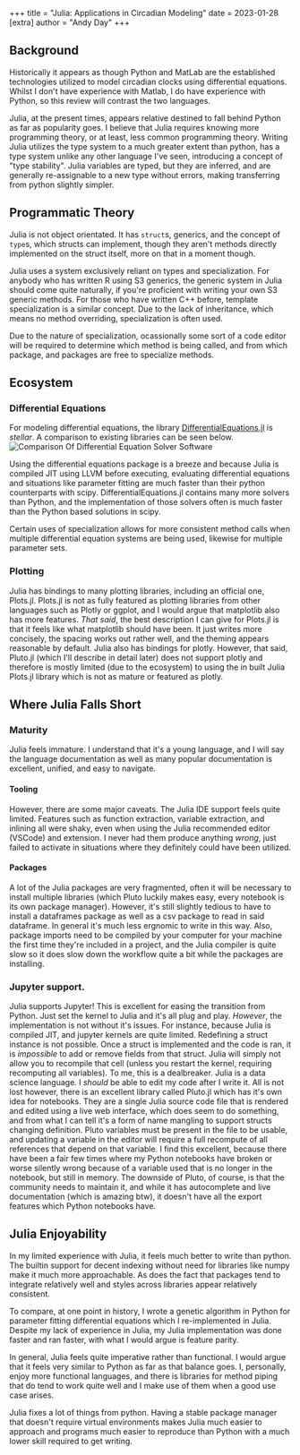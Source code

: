 +++
title = "Julia: Applications in Circadian Modeling"
date = 2023-01-28
[extra]
author = "Andy Day"
+++

## Background

Historically it appears as though Python and MatLab are the established technologies utilized to model circadian clocks using differential equations. Whilst I don't have experience with Matlab, I do have experience with Python, so this review will contrast the two languages.

Julia, at the present times, appears relative destined to fall behind Python as far as popularity goes. I believe that Julia requires knowing more programming theory, or at least, less common programming theory. Writing Julia utilizes the type system to a much greater extent than python, has a type system unlike any other language I've seen, introducing a concept of "type stability". Julia variables are typed, but they are inferred, and are generally re-assignable to a new type without errors, making transferring from python slightly simpler. 

## Programmatic Theory

Julia is not object orientated. It has `struct`s, generics, and the concept of `type`s, which structs can implement, though they aren't methods directly implemented on the struct itself, more on that in a moment though.

Julia uses a system exclusively reliant on types and specialization. For anybody who has written R using S3 generics, the generic system in Julia should come quite naturally, if you're proficient with writing your own S3 generic methods. For those who have written C++ before, template specialization is a similar concept. Due to the lack of inheritance, which means no method overriding, specialization is often used. 

Due to the nature of specialization, ocassionally some sort of a code editor will be required to determine which method is being called, and from which package, and packages are free to specialize methods. 

## Ecosystem

### Differential Equations
For modeling differential equations, the library [DifferentialEquations.jl](https://docs.sciml.ai/DiffEqDocs/stable/) is *stellar*. A comparison to existing libraries can be seen below.
![Comparison Of Differential Equation Solver Software](https://camo.githubusercontent.com/97bf407cc473d22b3d9ef63c861e8dba6dd3b4579728c342c49be86b48ea180e/687474703a2f2f7777772e73746f636861737469636c6966657374796c652e636f6d2f77702d636f6e74656e742f75706c6f6164732f323031392f30382f64655f736f6c7665725f736f6674776172655f636f6d70617273696f6e2d312e706e67)

Using the differential equations package is a breeze and because Julia is compiled JIT using LLVM before executing, evaluating differential equations and situations like parameter fitting are much faster than their python counterparts with scipy. DifferentialEquations.jl contains many more solvers than Python, and the implementation of those solvers often is much faster than the Python based solutions in scipy. 

Certain uses of specialization allows for more consistent method calls when multiple differential equation systems are being used, likewise for multiple parameter sets. 

### Plotting

Julia has bindings to many plotting libraries, including an official one, Plots.jl. Plots.jl is not as fully featured as plotting libraries from other languages such as Plotly or ggplot, and I would argue that matplotlib also has more features. *That said*, the best description I can give for Plots.jl is that it feels like what matplotlib should have been. It just writes more concisely, the spacing works out rather well, and the theming appears reasonable by default. Julia also has bindings for plotly. However, that said, Pluto.jl (which I'll describe in detail later) does not support plotly and therefore is mostly limited (due to the ecosystem) to using the in built Julia Plots.jl library which is not as mature or featured as plotly.

## Where Julia Falls Short

### Maturity
Julia feels immature. I understand that it's a young language, and I will say the language documentation as well as many popular documentation is excellent, unified, and easy to navigate. 

#### Tooling
However, there are some major caveats. The Julia IDE support feels quite limited. Features such as function extraction, variable extraction, and inlining all were shaky, even when using the Julia recommended editor (VSCode) and extension.  I never had them produce anything *wrong*, just failed to activate in situations where they definitely could have been utilized. 

#### Packages

A lot of the Julia packages are very fragmented, often it will be necessary to install multiple libraries (which Pluto luckily makes easy, every notebook is its own package manager). However, it's still slightly tedious to have to install a dataframes package as well as a csv package to read in said dataframe. In general it's much less ergnomic to write in this way. Also, package imports need to be compiled by your computer for your machine the first time they're included in a project, and the Julia compiler is quite slow so it does slow down the workflow quite a bit while the packages are installing.

### Jupyter support.

Julia supports Jupyter! This is excellent for easing the transition from Python. Just set the kernel to Julia and it's all plug and play. *However*, the implementation is not without it's issues. For instance, because Julia is compiled JIT, and jupyter kernels are quite limited. Redefining a struct instance is not possible. Once a struct is implemented and the code is ran, it is *impossible* to add or remove fields from that struct. Julia will simply not allow you to recompile that cell (unless you restart the kernel, requiring recomputing all variables). To me, this is a dealbreaker. Julia is a data science language. I *should* be able to edit my code after I write it. All is not lost however, there is an excellent library called Pluto.jl which has it's own idea for notebooks. They are a single Julia source code file that is rendered and edited using a live web interface, which does seem to do something, and from what I can tell it's a form of name mangling to support structs changing definition. Pluto variables must be present in the file to be usable, and updating a variable in the editor will require a full recompute of all references that depend on that variable. I find this excellent, because there have been a fair few times where my Python notebooks have broken or worse silently wrong because of a variable used that is no longer in the notebook, but still in memory. The downside of Pluto, of course, is that the community needs to maintain it, and while it has autocomplete and live documentation (which is amazing btw), it doesn't have all the export features which Python notebooks have.


## Julia Enjoyability

In my limited experience with Julia, it feels much better to write than python. The builtin support for decent indexing without need for libraries like numpy make it much more approachable. As does the fact that packages tend to integrate relatively well and styles across libraries appear relatively consistent. 

To compare, at one point in history, I wrote a genetic algorithm in Python for parameter fitting differential equations which I re-implemented in Julia. Despite my lack of experience in Julia, my Julia implementation was done faster and ran faster, with what I would argue is feature parity. 

In general, Julia feels quite imperative rather than functional. I would argue that it feels very similar to Python as far as that balance goes. I, personally, enjoy more functional languages, and there is libraries for method piping that do tend to work quite well and I make use of them when a good use case arises. 

Julia fixes a lot of things from python. Having a stable package manager that doesn't require virtual environments makes Julia much easier to approach and programs much easier to reproduce than Python with a much lower skill required to get writing. 
